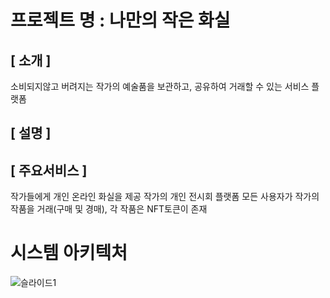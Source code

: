 # 프로젝트 명 : 나만의 작은 화실
## [ 소개 ]

소비되지않고 버려지는 작가의 예술품을 보관하고, 공유하여 거래할 수 있는 서비스 플랫폼 

## [ 설명 ]



## [ 주요서비스 ]

작가들에게 개인 온라인 화실을 제공
작가의 개인 전시회 플랫폼
모든 사용자가 작가의 작품을 거래(구매 및 경매), 각 작품은 NFT토큰이 존재

# 시스템 아키텍처 

![슬라이드1](https://user-images.githubusercontent.com/50267433/136487827-09ba784c-c46c-4222-aeda-af2944cfc2a8.PNG)
